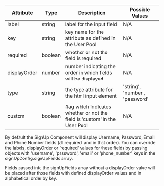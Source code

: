 | Attribute    | Type    | Description                                                                | Possible Values                |
|--------------|---------|----------------------------------------------------------------------------|--------------------------------|
| label        | string  | label for the input field                                                  | N/A                            |
| key          | string  | key name for the attribute as defined in the User Pool                     | N/A                            |
| required     | boolean | whether or not the field is required                                       | N/A                            |
| displayOrder | number  | number indicating the order in which fields will be displayed              | N/A                            |
| type         | string  | the type attribute for the html input element                              | 'string', 'number', 'password' |
| custom       | boolean | flag which indicates whether or not the field is 'custom' in the User Pool | N/A                            |


By default the SignUp Component will display Username, Password, Email and Phone Number fields (all required, and in that order).  You can override the labels, displayOrder or 'required' values for these fields by passing objects with 'username', 'password', 'email' or 'phone_number' keys in the signUpConfig.signUpFields array.

Fields passed into the signUpFields array without a displayOrder value will be placed after those fields with defined displayOrder values and in alphabetical order by key.